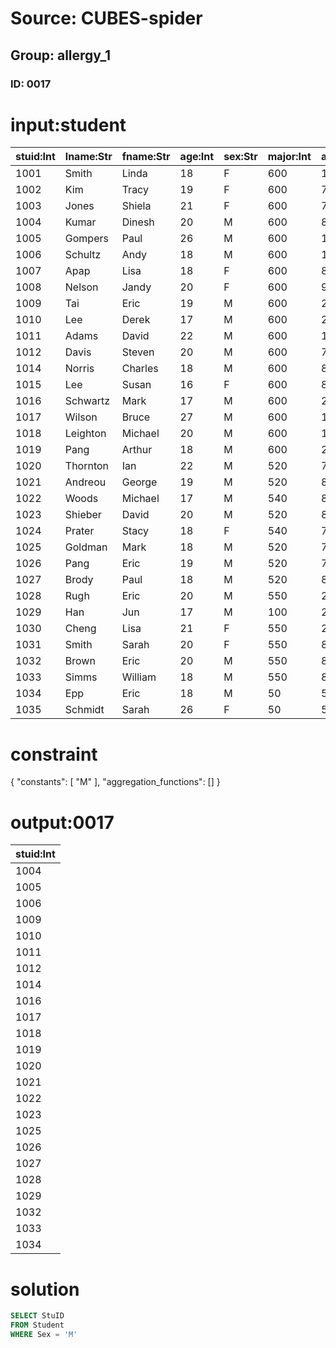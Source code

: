 # Source: CUBES-spider
## Group: allergy_1
### ID: 0017

# input:student

| stuid:Int | lname:Str | fname:Str | age:Int | sex:Str | major:Int | advisor:Int | city_code:Str |
|---|---|---|---|---|---|---|---|
| 1001 | Smith | Linda | 18 | F | 600 | 1121 | BAL |
| 1002 | Kim | Tracy | 19 | F | 600 | 7712 | HKG |
| 1003 | Jones | Shiela | 21 | F | 600 | 7792 | WAS |
| 1004 | Kumar | Dinesh | 20 | M | 600 | 8423 | CHI |
| 1005 | Gompers | Paul | 26 | M | 600 | 1121 | YYZ |
| 1006 | Schultz | Andy | 18 | M | 600 | 1148 | BAL |
| 1007 | Apap | Lisa | 18 | F | 600 | 8918 | PIT |
| 1008 | Nelson | Jandy | 20 | F | 600 | 9172 | BAL |
| 1009 | Tai | Eric | 19 | M | 600 | 2192 | YYZ |
| 1010 | Lee | Derek | 17 | M | 600 | 2192 | HOU |
| 1011 | Adams | David | 22 | M | 600 | 1148 | PHL |
| 1012 | Davis | Steven | 20 | M | 600 | 7723 | PIT |
| 1014 | Norris | Charles | 18 | M | 600 | 8741 | DAL |
| 1015 | Lee | Susan | 16 | F | 600 | 8721 | HKG |
| 1016 | Schwartz | Mark | 17 | M | 600 | 2192 | DET |
| 1017 | Wilson | Bruce | 27 | M | 600 | 1148 | LON |
| 1018 | Leighton | Michael | 20 | M | 600 | 1121 | PIT |
| 1019 | Pang | Arthur | 18 | M | 600 | 2192 | WAS |
| 1020 | Thornton | Ian | 22 | M | 520 | 7271 | NYC |
| 1021 | Andreou | George | 19 | M | 520 | 8722 | NYC |
| 1022 | Woods | Michael | 17 | M | 540 | 8722 | PHL |
| 1023 | Shieber | David | 20 | M | 520 | 8722 | NYC |
| 1024 | Prater | Stacy | 18 | F | 540 | 7271 | BAL |
| 1025 | Goldman | Mark | 18 | M | 520 | 7134 | PIT |
| 1026 | Pang | Eric | 19 | M | 520 | 7134 | HKG |
| 1027 | Brody | Paul | 18 | M | 520 | 8723 | LOS |
| 1028 | Rugh | Eric | 20 | M | 550 | 2311 | ROC |
| 1029 | Han | Jun | 17 | M | 100 | 2311 | PEK |
| 1030 | Cheng | Lisa | 21 | F | 550 | 2311 | SFO |
| 1031 | Smith | Sarah | 20 | F | 550 | 8772 | PHL |
| 1032 | Brown | Eric | 20 | M | 550 | 8772 | ATL |
| 1033 | Simms | William | 18 | M | 550 | 8772 | NAR |
| 1034 | Epp | Eric | 18 | M | 50 | 5718 | BOS |
| 1035 | Schmidt | Sarah | 26 | F | 50 | 5718 | WAS |

# constraint

{
  "constants": [
    "M"
  ],
  "aggregation_functions": []
}

# output:0017

| stuid:Int |
|---|
| 1004 |
| 1005 |
| 1006 |
| 1009 |
| 1010 |
| 1011 |
| 1012 |
| 1014 |
| 1016 |
| 1017 |
| 1018 |
| 1019 |
| 1020 |
| 1021 |
| 1022 |
| 1023 |
| 1025 |
| 1026 |
| 1027 |
| 1028 |
| 1029 |
| 1032 |
| 1033 |
| 1034 |

# solution

```sql
SELECT StuID
FROM Student
WHERE Sex = 'M'
```

